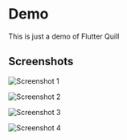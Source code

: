 # Demo

This is just a demo of Flutter Quill


## Screenshots

![Screenshot 1](./assets/images/1.png)

![Screenshot 2](./assets/images/2.png)

![Screenshot 3](./assets/images/3.png)

![Screenshot 4](./assets/images/4.png)